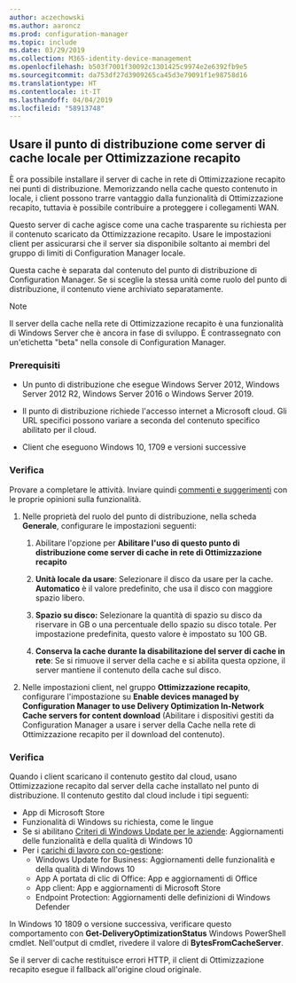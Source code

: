 ```yaml
---
author: aczechowski
ms.author: aaroncz
ms.prod: configuration-manager
ms.topic: include
ms.date: 03/29/2019
ms.collection: M365-identity-device-management
ms.openlocfilehash: b503f7001f30092c1301425c9974e2e6392fb9e5
ms.sourcegitcommit: da753df27d3909265ca45d3e79091f1e98758d16
ms.translationtype: HT
ms.contentlocale: it-IT
ms.lasthandoff: 04/04/2019
ms.locfileid: "58913748"
---
```

## <a name="bkmk_doinc"></a> Usare il punto di distribuzione come server di cache locale per Ottimizzazione recapito
<!--3555764-->

È ora possibile installare il server di cache in rete di Ottimizzazione recapito nei punti di distribuzione. Memorizzando nella cache questo contenuto in locale, i client possono trarre vantaggio dalla funzionalità di Ottimizzazione recapito, tuttavia è possibile contribuire a proteggere i collegamenti WAN. 

Questo server di cache agisce come una cache trasparente su richiesta per il contenuto scaricato da Ottimizzazione recapito. Usare le impostazioni client per assicurarsi che il server sia disponibile soltanto ai membri del gruppo di limiti di Configuration Manager locale. 

Questa cache è separata dal contenuto del punto di distribuzione di Configuration Manager. Se si sceglie la stessa unità come ruolo del punto di distribuzione, il contenuto viene archiviato separatamente. 

> [!Note]  
> Il server della cache nella rete di Ottimizzazione recapito è una funzionalità di Windows Server che è ancora in fase di sviluppo. È contrassegnato con un'etichetta "beta" nella console di Configuration Manager.  


### <a name="prerequisites"></a>Prerequisiti

- Un punto di distribuzione che esegue Windows Server 2012, Windows Server 2012 R2, Windows Server 2016 o Windows Server 2019.

- Il punto di distribuzione richiede l'accesso internet a Microsoft cloud. Gli URL specifici possono variare a seconda del contenuto specifico abilitato per il cloud. 

- Client che eseguono Windows 10, 1709 e versioni successive


### <a name="try-it-out"></a>Verifica

Provare a completare le attività. Inviare quindi [commenti e suggerimenti](/sccm/core/understand/find-help#product-feedback) con le proprie opinioni sulla funzionalità.

1. Nelle proprietà del ruolo del punto di distribuzione, nella scheda **Generale**, configurare le impostazioni seguenti:  

    1. Abilitare l'opzione per **Abilitare l'uso di questo punto di distribuzione come server di cache in rete di Ottimizzazione recapito**  

    2. **Unità locale da usare**: Selezionare il disco da usare per la cache. **Automatico** è il valore predefinito, che usa il disco con maggiore spazio libero.  

    3. **Spazio su disco:** Selezionare la quantità di spazio su disco da riservare in GB o una percentuale dello spazio su disco totale. Per impostazione predefinita, questo valore è impostato su 100 GB.

    4. **Conserva la cache durante la disabilitazione del server di cache in rete**: Se si rimuove il server della cache e si abilita questa opzione, il server mantiene il contenuto della cache sul disco.  

2. Nelle impostazioni client, nel gruppo **Ottimizzazione recapito**, configurare l'impostazione su **Enable devices managed by Configuration Manager to use Delivery Optimization In-Network Cache servers for content download** (Abilitare i dispositivi gestiti da Configuration Manager a usare i server della Cache nella rete di Ottimizzazione recapito per il download del contenuto).  


### <a name="verify"></a>Verifica

Quando i client scaricano il contenuto gestito dal cloud, usano Ottimizzazione recapito dal server della cache installato nel punto di distribuzione. Il contenuto gestito dal cloud include i tipi seguenti:
- App di Microsoft Store
- Funzionalità di Windows su richiesta, come le lingue
- Se si abilitano [Criteri di Windows Update per le aziende](/sccm/sum/deploy-use/integrate-windows-update-for-business-windows-10): Aggiornamenti delle funzionalità e della qualità di Windows 10
- Per i [carichi di lavoro con co-gestione](/sccm/comanage/workloads):
    - Windows Update for Business: Aggiornamenti delle funzionalità e della qualità di Windows 10
    - App A portata di clic di Office: App e aggiornamenti di Office
    - App client: App e aggiornamenti di Microsoft Store
    - Endpoint Protection: Aggiornamenti delle definizioni di Windows Defender

In Windows 10 1809 o versione successiva, verificare questo comportamento con **Get-DeliveryOptimizationStatus** Windows PowerShell cmdlet. Nell'output di cmdlet, rivedere il valore di **BytesFromCacheServer**. 

Se il server di cache restituisce errori HTTP, il client di Ottimizzazione recapito esegue il fallback all'origine cloud originale.

